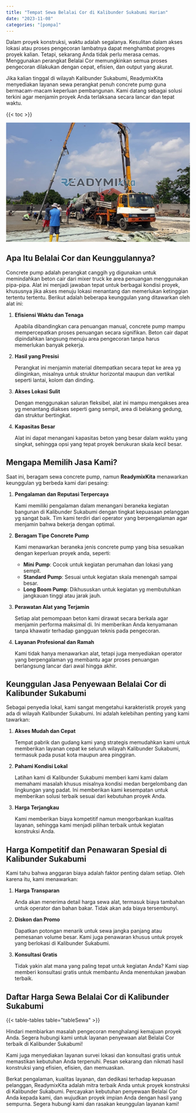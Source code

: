 ```yaml
---
title: "Tempat Sewa Belalai Cor di Kalibunder Sukabumi Harian"
date: "2023-11-08"
categories: "[pompa]"
---
```


Dalam proyek konstruksi, waktu adalah segalanya. Kesulitan dalam akses lokasi atau proses pengecoran lambatnya dapat menghambat progres proyek kalian. Tetapi, sekarang Anda tidak perlu merasa cemas. Menggunakan perangkat Belalai Cor memungkinkan semua proses pengecoran dilakukan dengan cepat, efisien, dan output yang akurat.

Jika kalian tinggal di wilayah Kalibunder Sukabumi, ReadymixKita menyediakan layanan sewa perangkat penuh concrete pump guna bermacam-macam keperluan pembangunan. Kami datang sebagai solusi terkini agar menjamin proyek Anda terlaksana secara lancar dan tepat waktu.

{{< toc >}}

![Tempat Sewa Belalai Cor di Kalibunder Sukabumi Harian](/images/pompa/sewa-pompa-10.jpg)

## Apa Itu Belalai Cor dan Keunggulannya?

Concrete pump adalah perangkat canggih yg digunakan untuk memindahkan beton cair dari mixer truck ke area penuangan menggunakan pipa-pipa. Alat ini menjadi jawaban tepat untuk berbagai kondisi proyek, khususnya jika akses menuju lokasi menantang dan memerlukan ketinggian tertentu tertentu. Berikut adalah beberapa keunggulan yang ditawarkan oleh alat ini:

1. **Efisiensi Waktu dan Tenaga**

   Apabila dibandingkan cara penuangan manual, concrete pump mampu mempercepatkan proses penuangan secara signifikan. Beton cair dapat dipindahkan langsung menuju area pengecoran tanpa harus memerlukan banyak pekerja.

2. **Hasil yang Presisi**

   Perangkat ini menjamin material ditempatkan secara tepat ke area yg diinginkan, misalnya untuk struktur horizontal maupun dan vertikal seperti lantai, kolom dan dinding.

3. **Akses Lokasi Sulit**

   Dengan menggunakan saluran fleksibel, alat ini mampu mengakses area yg menantang diakses seperti gang sempit, area di belakang gedung, dan struktur bertingkat.

4. **Kapasitas Besar**

   Alat ini dapat menangani kapasitas beton yang besar dalam waktu yang singkat, sehingga opsi yang tepat proyek berukuran skala kecil besar.

## Mengapa Memilih Jasa Kami?

Saat ini, beragam sewa concrete pump, namun **ReadymixKita** menawarkan keunggulan yg berbeda kami dari pesaing:

1. **Pengalaman dan Reputasi Terpercaya**

   Kami memiliki pengalaman dalam menangani beraneka kegiatan bangunan di Kalibunder Sukabumi dengan tingkat kepuasaan pelanggan yg sangat baik. Tim kami terdiri dari operator yang berpengalaman agar menjamin bahwa bekerja dengan optimal.

2. **Beragam Tipe Concrete Pump**

   Kami menawarkan beraneka jenis concrete pump yang bisa sesuaikan dengan keperluan proyek anda, seperti:
   - **Mini Pump**: Cocok untuk kegiatan perumahan dan lokasi yang sempit.
   - **Standard Pump**: Sesuai untuk kegiatan skala menengah sampai besar.
   - **Long Boom Pump**: Dikhususkan untuk kegiatan yg membutuhkan jangkauan tinggi atau jarak jauh.

3. **Perawatan Alat yang Terjamin**

   Setiap alat pemompaan beton kami dirawat secara berkala agar menjamin performa maksimal di. Ini memberikan Anda kenyamanan tanpa khawatir terhadap gangguan teknis pada pengecoran.

4. **Layanan Profesional dan Ramah**

   Kami tidak hanya menawarkan alat, tetapi juga menyediakan operator yang berpengalaman yg membantu agar proses penuangan berlangsung lancar dari awal hingga akhir.

## Keunggulan Jasa Penyewaan Belalai Cor di Kalibunder Sukabumi

Sebagai penyedia lokal, kami sangat mengetahui karakteristik proyek yang ada di wilayah Kalibunder Sukabumi. Ini adalah kelebihan penting yang kami tawarkan:

1. **Akses Mudah dan Cepat**

   Tempat pabrik dan gudang kami yang strategis memudahkan kami untuk memberikan layanan cepat ke seluruh wilayah Kalibunder Sukabumi, termasuk pada pusat kota maupun area pinggiran.

2. **Pahami Kondisi Lokal**

   Latihan kami di Kalibunder Sukabumi memberi kami kami dalam memahami masalah khusus misalnya kondisi medan bergelombang dan lingkungan yang padat. Ini memberikan kami kesempatan untuk memberikan solusi terbaik sesuai dari kebutuhan proyek Anda.

3. **Harga Terjangkau**

   Kami memberikan biaya kompetitif namun mengorbankan kualitas layanan, sehingga kami menjadi pilihan terbaik untuk kegiatan konstruksi Anda.

## Harga Kompetitif dan Penawaran Spesial di Kalibunder Sukabumi

Kami tahu bahwa anggaran biaya adalah faktor penting dalam setiap. Oleh karena itu, kami menawarkan:

1. **Harga Transparan**

   Anda akan menerima detail harga sewa alat, termasuk biaya tambahan untuk operator dan bahan bakar. Tidak akan ada biaya tersembunyi.

2. **Diskon dan Promo**

   Dapatkan potongan menarik untuk sewa jangka panjang atau pemesanan volume besar. Kami juga penawaran khusus untuk proyek yang berlokasi di Kalibunder Sukabumi.

3. **Konsultasi Gratis**

   Tidak yakin alat mana yang paling tepat untuk kegiatan Anda? Kami siap memberi konsultasi gratis untuk membantu Anda menentukan jawaban terbaik.

## Daftar Harga Sewa Belalai Cor di Kalibunder Sukabumi

{{< table-tables table="tableSewa" >}}

Hindari membiarkan masalah pengecoran menghalangi kemajuan proyek Anda. Segera hubungi kami untuk layanan penyewaan alat Belalai Cor terbaik di Kalibunder Sukabumi!

Kami juga menyediakan layanan survei lokasi dan konsultasi gratis untuk memastikan kebutuhan Anda terpenuhi. Pesan sekarang dan nikmati hasil konstruksi yang efisien, efisien, dan memuaskan.

Berkat pengalaman, kualitas layanan, dan dedikasi terhadap kepuasan pelanggan, ReadymixKita adalah mitra terbaik Anda untuk proyek konstruksi di Kalibunder Sukabumi. Percayakan kebutuhan penyewaan Belalai Cor Anda kepada kami, dan wujudkan proyek impian Anda dengan hasil yang sempurna. Segera hubungi kami dan rasakan keunggulan layanan kami!